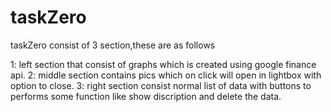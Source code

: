 # taskZero
taskZero consist of 3 section,these are as follows

1: left section that consist of graphs which is created using google finance api.
2: middle section contains  pics which on click will open in lightbox  with option to close.
3: right section consist normal list of data with buttons to performs some function like show discription and delete the data.
